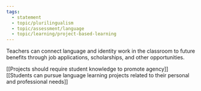 ```yaml
---
tags: 
  - statement
  - topic/plurilingualism
  - topic/assessment/language
  - topic/learning/project-based-learning
---
```

Teachers can connect language and identity work in the classroom to future benefits through job applications, scholarships, and other opportunities.

[[Projects should require student knowledge to promote agency]]
[[Students can pursue language learning projects related to their personal and professional needs]]